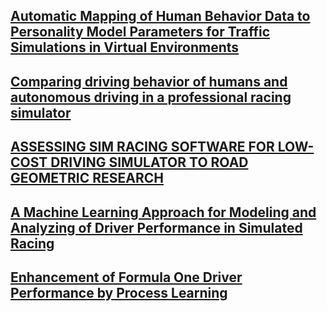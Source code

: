 ## [Automatic Mapping of Human Behavior Data to Personality Model Parameters for Traffic Simulations in Virtual Environments](https://www.webofscience.com/wos/alldb/full-record/WOS:000376490300040)

## [Comparing driving behavior of humans and autonomous driving in a professional racing simulator](https://journals.plos.org/plosone/article?id=10.1371/journal.pone.0245320)

## [ASSESSING SIM RACING SOFTWARE FOR LOW-COST DRIVING SIMULATOR TO ROAD GEOMETRIC RESEARCH](https://riubu.ubu.es/bitstream/handle/10259/6929/Higuera_CIT2021_1377-1391.pdf;jsessionid=9CE591B96F85E68DDD7C74EC57C00944?sequence=1)

## [A Machine Learning Approach for Modeling and Analyzing of Driver Performance in Simulated Racing](https://link.springer.com/content/pdf/10.1007/978-3-031-26438-2_8.pdf)

## [Enhancement of Formula One Driver Performance by Process Learning](https://essay.utwente.nl/89793/1/Moghaddar_BA_EEMCS.pdf)
